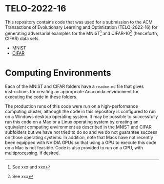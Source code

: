 # TELO-2022-16

This repository contains code that was used for a submission to the ACM Transactions of Evolutionary Learning and Optimization (TELO-2022-16) for generating adversarial examples for the MNIST[^mnist] and CIFAR-10[^cifar] (henceforth, CIFAR) data sets.
- [MNIST](https://github.com/telo-author/telo-2022-16/tree/main/MNIST)
- [CIFAR](https://github.com/telo-author/telo-2022-16/tree/main/CIFAR)

# Computing Environments

Each of the MNIST and CIFAR folders have a `readme.md` file that gives instructions for creating an appropriate Anaconda environment for executing the code in these folders.

The production runs of this code were run on a high-performance computing cluster, although the code in this repository is configured to run on a Windows desktop operating system.  It may be possible to successfully run this code on a Mac or a Linux operating system by creating an equivalent computing environment as described in the MNIST and CIFAR subfolders but we have not tried to do so and we do not guarantee success on those operating systems.  In addition, note that Macs have not recently been equipped with NVIDIA GPUs so that using a GPU to execute this code on a Mac is not feasible.  Code is also provided to run on a CPU, with multiprocessing, if desired.    





[^mnist]: See xxx and xxx
[^cifar]: See xxx
